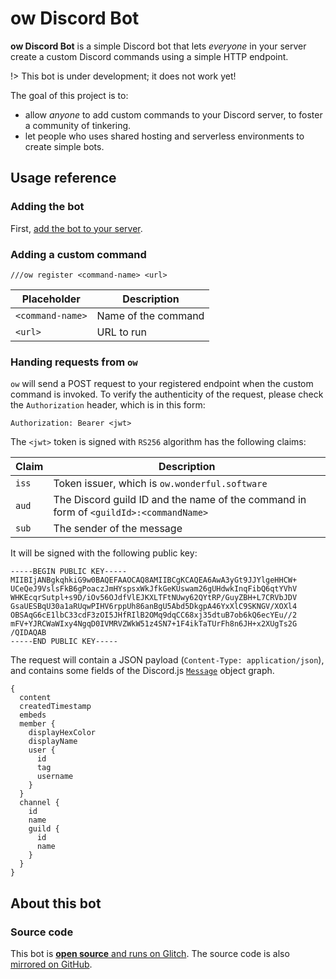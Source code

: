 ow Discord Bot
==============

**ow Discord Bot** is a simple Discord bot that lets _everyone_ in your server create a custom Discord commands using a simple HTTP endpoint.

!> This bot is under development; it does not work yet!

The goal of this project is to:

- allow _anyone_ to add custom commands to your Discord server, to foster a community of tinkering.
- let people who uses shared hosting and serverless environments to create simple bots.

## Usage reference

### Adding the bot

First, [add the bot to your server][add].

[add]: https://discord.com/api/oauth2/authorize?client_id=767744745699016754&permissions=8&scope=bot

### Adding a custom command

```
///ow register <command-name> <url>
```

| Placeholder | Description |
| --- | --- |
| `<command-name>` | Name of the command |
| `<url>` | URL to run |

### Handing requests from `ow`

`ow` will send a POST request to your registered endpoint when the custom command is invoked.
To verify the authenticity of the request, please check the `Authorization` header, which is in this form:

```
Authorization: Bearer <jwt>
```

The `<jwt>` token is signed with `RS256` algorithm has the following claims:

| Claim | Description |
| --- | --- |
| `iss` | Token issuer, which is `ow.wonderful.software` |
| `aud` | The Discord guild ID and the name of the command in form of `<guildId>:<commandName>` |
| `sub` | The sender of the message |

It will be signed with the following public key:

```
-----BEGIN PUBLIC KEY-----
MIIBIjANBgkqhkiG9w0BAQEFAAOCAQ8AMIIBCgKCAQEA6AwA3yGt9JJYlgeHHCW+
UCeQeJ9VslsFkB6gPoaczJmHYspsxWkJfkGeKUswam26gUHdwkInqFibQ6qtYVhV
WHKEcqrSutpl+s9D/iOv56OJdfVlEJKXLTFtNUwy62QYtRP/GuyZBH+L7CRVbJDV
GsaUESBqU30a1aRUqwPIHV6rppUh86anBgU5Abd5DkgpA46YxXlC9SKNGV/XOXl4
OBSAqG6cE1lbC33cdF3zOI5JHfRIlB2OMq9dqCC68xj35dtuB7ob6kQ6ecYEu//2
mFV+YJRCWaWIxy4NgqD0IVMRVZWkW51z4SN7+1F4ikTaTUrFh8n6JH+x2XUgTs2G
/QIDAQAB
-----END PUBLIC KEY-----
```

The request will contain a JSON payload (`Content-Type: application/json`), and contains some fields of the Discord.js [`Message`](https://discord.js.org/#/docs/main/stable/class/Message) object graph.

```
{
  content
  createdTimestamp
  embeds
  member {
    displayHexColor
    displayName
    user {
      id
      tag
      username
    }
  }
  channel {
    id
    name
    guild {
      id
      name
    }
  }
}
```

## About this bot

### Source code

This bot is [**open source** and runs on Glitch](https://glitch.com/~ow-discord-bot).
The source code is also [mirrored on GitHub](https://github.com/dtinth/ow).